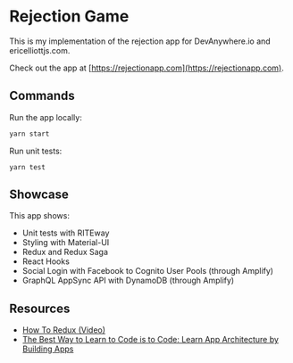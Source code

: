 # Rejection Game

This is my implementation of the rejection app for DevAnywhere.io and
ericelliottjs.com.

Check out the app at [https://rejectionapp.com](https://rejectionapp.com).

## Commands

Run the app locally:

```bash
yarn start
```

Run unit tests:

```
yarn test
```

## Showcase

This app shows:

- Unit tests with RITEway
- Styling with Material-UI
- Redux and Redux Saga
- React Hooks
- Social Login with Facebook to Cognito User Pools (through Amplify)
- GraphQL AppSync API with DynamoDB (through Amplify)

## Resources

- [How To Redux (Video)](https://ericelliottjs.com/premium-content/how-to-redux)
- [The Best Way to Learn to Code is to Code: Learn App Architecture by Building Apps](https://medium.com/javascript-scene/the-best-way-to-learn-to-code-is-to-code-learn-app-architecture-by-building-apps-7ec029db6e00)
